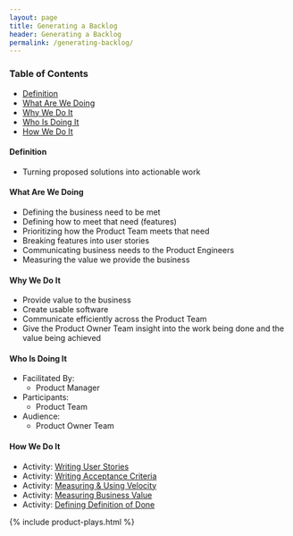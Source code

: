 ```yaml
---
layout: page
title: Generating a Backlog
header: Generating a Backlog
permalink: /generating-backlog/
---
```

<div class="row">
    <div class="col-md-3">
        <div class="toc">
            <h3>Table of Contents</h3>
                <ul>
                    <li>
                        <a href="#Definition">
                            Definition
                        </a>
                    </li>
                    <li>
                        <a href="#What">
                            What Are We Doing
                        </a>
                    </li>
                    <li>
                        <a href="#Why">
                            Why We Do It
                        </a>
                    </li>
                    <li>
                        <a href="#Who">
                            Who Is Doing It
                        </a>
                    </li>
                    <li>
                        <a href="#How">
                            How We Do It
                        </a>
                    </li>
                   </ul>
        </div>
    </div>
    <div class="col-md-6">
        <h4 class="Definition" id="Definition">
            Definition
        </h4>
		<ul>
			<li>Turning proposed solutions into actionable work</li>
		</ul>
        <h4 class="What" id="What">
            What Are We Doing
        </h4>
	<ul>
        <li>Defining the business need to be met</li>
        <li>Defining how to meet that need (features)</li>
        <li>Prioritizing how the Product Team meets that need</li>
        <li>Breaking features into user stories</li>
        <li>Communicating business needs to the Product Engineers</li>
        <li>Measuring the value we provide the business</li>
	</ul>
        <h4 class="Why" id="Why">
            Why We Do It
        </h4>
            <ul>
                <li>Provide value to the business</li>
                <li>Create usable software</li>
                <li>Communicate efficiently across the Product Team</li>
                <li>Give the Product Owner Team insight into the work being done and the value being achieved</li>
	        </ul>
        <h4 class="Who" id="Who">
            Who Is Doing It
        </h4>
            <ul>
                <li>Facilitated By:
    	            <ul>
        	            <li>Product Manager</li>
    	            </ul>
                 </li>
                <li>Participants:
    	            <ul>
                      <li>Product Team</li>
                  </ul>    
                </li>
                <li>Audience:
    	            <ul>
                      <li>Product Owner Team</li>
                  </ul>    
                </li>
            </ul>
        <h4 class="How" id="How">
            How We Do It
        </h4>
            <ul>
                <li>Activity: <a href="#">Writing User Stories</a></li>
                <li>Activity: <a href="{{ site.baseurl }}/acceptance-criteria">Writing Acceptance Criteria</a></li>
                <li>Activity: <a href="{{ site.baseurl }}/measuring-velocity">Measuring &amp; Using Velocity</a></li>
                <li>Activity: <a href="{{ site.baseurl }}/measuring-value">Measuring Business Value</a></li>      
		<li>Activity: <a href="#">Defining Definition of Done</a></li>
            </ul>
    </div>
    <div class="col-md-3">
        {% include product-plays.html %}
    </div>
</div>
